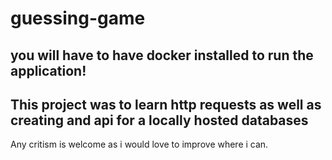 # guessing-game

## you will have to have docker installed to run the application!

## This project was to learn http requests as well as creating and api for a locally hosted databases
Any critism is welcome as i would love to improve where i can.
